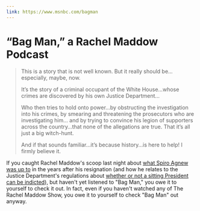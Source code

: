 ```yaml
---
link: https://www.msnbc.com/bagman
---
```


# “Bag Man,” a Rachel Maddow Podcast

> This is a story that is not well known. But it really should be…especially,
> maybe, now.
>
> It’s the story of a criminal occupant of the White House…whose crimes are
> discovered by his own Justice Department…
>
> Who then tries to hold onto power…by obstructing the investigation into his
> crimes, by smearing and threatening the prosecutors who are investigating him…
> and by trying to convince his legion of supporters across the country…that
> none of the allegations are true. That it’s all just a big witch-hunt.
>
> And if that sounds familiar…it’s because history…is here to help! I firmly
> believe it.

If you caught Rachel Maddow's scoop last night about [what Spiro Agnew was up
to][] in the years after his resignation (and how he relates to the Justice
Department's regulations about [whether or not a sitting President can be
indicted][]), but haven't yet listened to "Bag Man," you owe it to yourself to
check it out. In fact, even if you haven't watched any of The Rachel Maddow
Show, you owe it to yourself to check "Bag Man" out anyway.

[whether or not a sitting president can be indicted]: http://www.msnbc.com/rachel-maddow/watch/doj-policy-on-indicting-a-president-has-weak-basis-in-1973-memo-1446554691613?cid=sm_tw_maddow
[what spiro agnew was up to]: https://www.haaretz.com/us-news/former-vp-spiro-agnew-in-1980-asked-saudi-leader-for-money-to-fight-us-zionists-1.6959767
